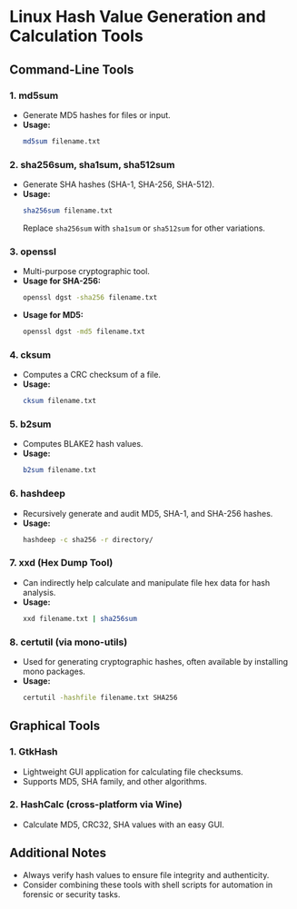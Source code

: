 # Linux Hash Value Generation and Calculation Tools

## Command-Line Tools

### **1. md5sum**
- Generate MD5 hashes for files or input.
- **Usage:**
  ```bash
  md5sum filename.txt
  ```

### **2. sha256sum, sha1sum, sha512sum**
- Generate SHA hashes (SHA-1, SHA-256, SHA-512).
- **Usage:**
  ```bash
  sha256sum filename.txt
  ```
  Replace `sha256sum` with `sha1sum` or `sha512sum` for other variations.

### **3. openssl**
- Multi-purpose cryptographic tool.
- **Usage for SHA-256:**
  ```bash
  openssl dgst -sha256 filename.txt
  ```
- **Usage for MD5:**
  ```bash
  openssl dgst -md5 filename.txt
  ```

### **4. cksum**
- Computes a CRC checksum of a file.
- **Usage:**
  ```bash
  cksum filename.txt
  ```

### **5. b2sum**
- Computes BLAKE2 hash values.
- **Usage:**
  ```bash
  b2sum filename.txt
  ```

### **6. hashdeep**
- Recursively generate and audit MD5, SHA-1, and SHA-256 hashes.
- **Usage:**
  ```bash
  hashdeep -c sha256 -r directory/
  ```

### **7. xxd (Hex Dump Tool)**
- Can indirectly help calculate and manipulate file hex data for hash analysis.
- **Usage:**
  ```bash
  xxd filename.txt | sha256sum
  ```

### **8. certutil (via mono-utils)**
- Used for generating cryptographic hashes, often available by installing mono packages.
- **Usage:**
  ```bash
  certutil -hashfile filename.txt SHA256
  ```

## Graphical Tools

### **1. GtkHash**
- Lightweight GUI application for calculating file checksums.
- Supports MD5, SHA family, and other algorithms.

### **2. HashCalc (cross-platform via Wine)**
- Calculate MD5, CRC32, SHA values with an easy GUI.

## Additional Notes
- Always verify hash values to ensure file integrity and authenticity.
- Consider combining these tools with shell scripts for automation in forensic or security tasks.



